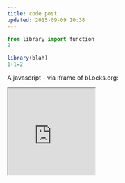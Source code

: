 ```yaml
---
title: code post
updated: 2015-09-09 10:38
---
```


```python
from library import function
2
```

```r
library(blah)
1+1=2
```



A javascript - via iframe of bl.ocks.org:

<iframe src="http://bl.ocks.org/standarderror/raw/4cbf70c74747c829e4a6/2825af6dea8491656f706bc24905f2aebf4cd31d/"
width="200px" height="200px" scrolling="no"></iframe>

<!-- frameborder="0"  -->
